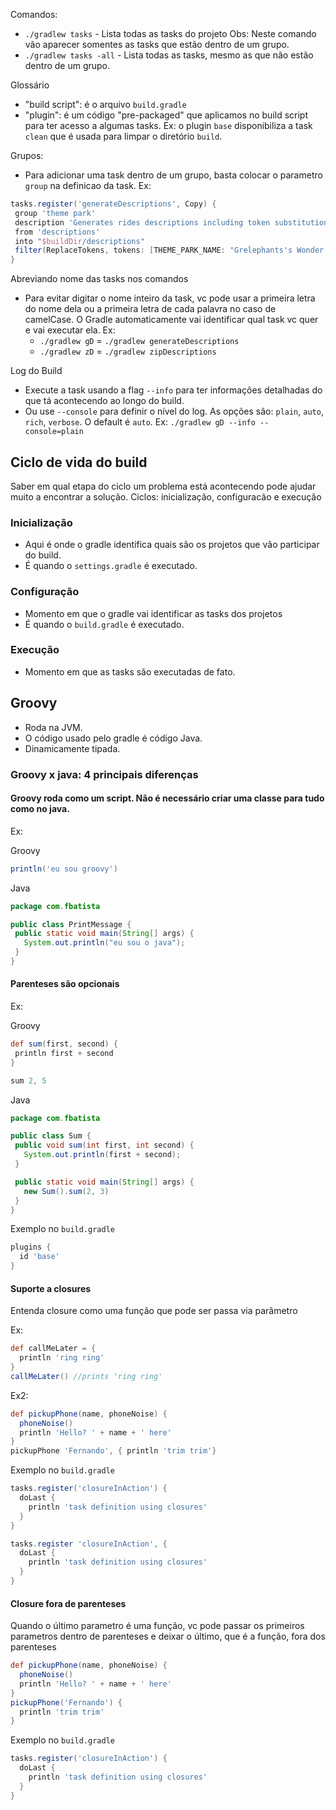 Comandos:
 - `./gradlew tasks` - Lista todas as tasks do projeto
  Obs: Neste comando vão aparecer somentes as tasks que estão dentro de um grupo.
 - `./gradlew tasks -all` - Lista todas as tasks, mesmo as que não estão dentro de um grupo.

 Glossário
 - "build script": é o arquivo `build.gradle`
 - "plugin": é um código "pre-packaged" que aplicamos no build script para ter acesso a algumas tasks. Ex: o plugin `base` disponibiliza a task `clean` que é usada para limpar o diretório `build`.


Grupos:
 - Para adicionar uma task dentro de um grupo, basta colocar o parametro `group` na definicao da task.
 Ex:
 ```groovy
 tasks.register('generateDescriptions', Copy) {
  group 'theme park'
  description 'Generates rides descriptions including token substitution'
  from 'descriptions'
  into "$buildDir/descriptions"
  filter(ReplaceTokens, tokens: [THEME_PARK_NAME: "Grelephants's Wonder World",])
}
 ```


 Abreviando nome das tasks nos comandos
  - Para evitar digitar o nome inteiro da task, vc pode usar a primeira letra do nome dela ou a primeira letra de cada palavra no caso de camelCase. O Gradle automaticamente vai identificar qual task vc quer e vai executar ela.
  Ex: 
    - `./gradlew gD` = `./gradlew generateDescriptions`
    - `./gradlew zD` = `./gradlew zipDescriptions`

Log do Build
 - Execute a task usando a flag `--info` para ter informações detalhadas do que tá acontecendo ao longo do build.
 - Ou use `--console` para definir o nível do log. As opções são: `plain`, `auto`, `rich`, `verbose`. O default é `auto`.
 Ex: `./gradlew gD --info --console=plain`

## Ciclo de vida do build
Saber em qual etapa do ciclo um problema está acontecendo pode ajudar muito a encontrar a solução.
Ciclos: inicialização, configuracão e execução

### Inicialização
 - Aqui é onde o gradle identifica quais são os projetos que vão participar do build.
 - É quando o `settings.gradle` é executado.

### Configuração
 - Momento em que o gradle vai identificar as tasks dos projetos
 - É quando o `build.gradle` é executado.

### Execução
 - Momento em que as tasks são executadas de fato.

## Groovy
 - Roda na JVM.
 - O código usado pelo gradle é código Java.
 - Dinamicamente tipada.

### Groovy x java: 4 principais diferenças
#### Groovy roda como um script. Não é necessário criar uma classe para tudo como no java.
 Ex:

 Groovy
 ```Groovy
 println('eu sou groovy')
 ```

 Java
 ```Java
 package com.fbatista

 public class PrintMessage {
  public static void main(String[] args) {
    System.out.println("eu sou o java");
  }
 }
 ```

#### Parenteses são opcionais
 Ex:

 Groovy
 ```Groovy
 def sum(first, second) {
  println first + second
 }

 sum 2, 5
 ```

 Java
 ```Java
 package com.fbatista

 public class Sum {
  public void sum(int first, int second) {
    System.out.println(first + second);
  }

  public static void main(String[] args) {
    new Sum().sum(2, 3)
  }
 }
 ```

Exemplo no `build.gradle` 
```Groovy
plugins {
  id 'base'
}
```

#### Suporte a closures
Entenda closure como uma função que pode ser passa via parâmetro

Ex:
```Groovy
def callMeLater = {
  println 'ring ring'
}
callMeLater() //prints 'ring ring'
```

Ex2:
```Groovy
def pickupPhone(name, phoneNoise) {
  phoneNoise()
  println 'Hello? ' + name + ' here'
}
pickupPhone 'Fernando', { println 'trim trim'}
```

Exemplo no `build.gradle` 
```Groovy
tasks.register('closureInAction') {
  doLast {
    println 'task definition using closures'
  }
}

tasks.register 'closureInAction', {
  doLast {
    println 'task definition using closures'
  }
}
```

#### Closure fora de parenteses
Quando o último parametro é uma função, vc pode passar os primeiros parametros dentro de parenteses e deixar o último, que é a função, fora dos parenteses

```Groovy
def pickupPhone(name, phoneNoise) {
  phoneNoise()
  println 'Hello? ' + name + ' here'
}
pickupPhone('Fernando') { 
  println 'trim trim'
}
```

Exemplo no `build.gradle` 
```Groovy
tasks.register('closureInAction') {
  doLast {
    println 'task definition using closures'
  }
}
```
